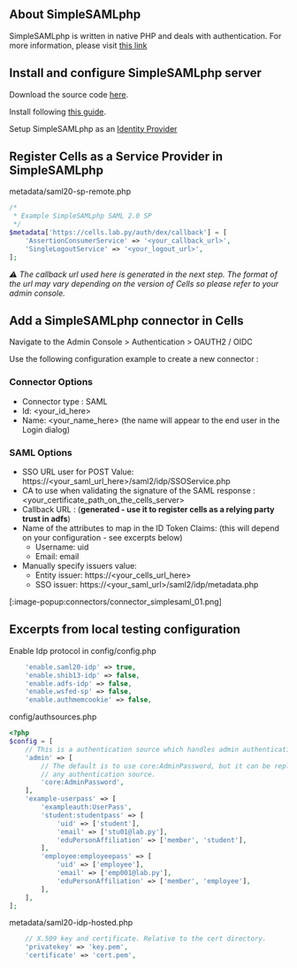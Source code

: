 ## About SimpleSAMLphp

SimpleSAMLphp is written in native PHP and deals with authentication. For more information, please visit [this link](https://simplesamlphp.org/)

## Install and configure SimpleSAMLphp server

Download the source code [here](https://simplesamlphp.org/download).

Install following [this guide](https://simplesamlphp.org/docs/stable/simplesamlphp-install).

Setup SimpleSAMLphp as an [Identity Provider](https://simplesamlphp.org/docs/stable/simplesamlphp-idp)

## Register Cells as a Service Provider in SimpleSAMLphp

metadata/saml20-sp-remote.php
```php
/*
 * Example SimpleSAMLphp SAML 2.0 SP
 */
$metadata['https://cells.lab.py/auth/dex/callback'] = [
    'AssertionConsumerService' => '<your_callback_url>',
    'SingleLogoutService' => '<your_logout_url>',
];
```

*:warning: The callback url used here is generated in the next step. The format of the url may vary depending on the version of Cells so please refer to your admin console.*

## Add a SimpleSAMLphp connector in Cells

Navigate to the Admin Console > Authentication > OAUTH2 / OIDC

Use the following configuration example to create a new connector :

### Connector Options
- Connector type : SAML
- Id: <your_id_here>
- Name: <your_name_here> (the name will appear to the end user in the Login dialog)

### SAML Options
- SSO URL user for POST Value: https://<your_saml_url_here>/saml2/idp/SSOService.php
- CA to use when validating the signature of the SAML response : <your_certificate_path_on_the_cells_server>
- Callback URL : (**generated - use it to register cells as a relying party trust in adfs**)
- Name of the attributes to map in the ID Token Claims: (this will depend on your configuration - see excerpts below)
  - Username: uid
  - Email: email
- Manually specify issuers value:
  - Entity issuer: https://<your_cells_url_here>
  - SSO issuer: https://<your_saml_url>/saml2/idp/metadata.php

[:image-popup:connectors/connector_simplesaml_01.png]



## Excerpts from local testing configuration

Enable Idp protocol in config/config.php
```php
    'enable.saml20-idp' => true,
    'enable.shib13-idp' => false,
    'enable.adfs-idp' => false,
    'enable.wsfed-sp' => false,
    'enable.authmemcookie' => false,
```

config/authsources.php
```php
<?php
$config = [
    // This is a authentication source which handles admin authentication.
    'admin' => [
        // The default is to use core:AdminPassword, but it can be replaced with
        // any authentication source.
        'core:AdminPassword',
    ],
    'example-userpass' => [
        'exampleauth:UserPass',
        'student:studentpass' => [
            'uid' => ['student'],
            'email' => ['stu01@lab.py'],
            'eduPersonAffiliation' => ['member', 'student'],
        ],
        'employee:employeepass' => [
            'uid' => ['employee'],
            'email' => ['emp001@lab.py'],
            'eduPersonAffiliation' => ['member', 'employee'],
        ],
    ],
];
```

metadata/saml20-idp-hosted.php
```php
    // X.509 key and certificate. Relative to the cert directory.
    'privatekey' => 'key.pem',
    'certificate' => 'cert.pem',
```